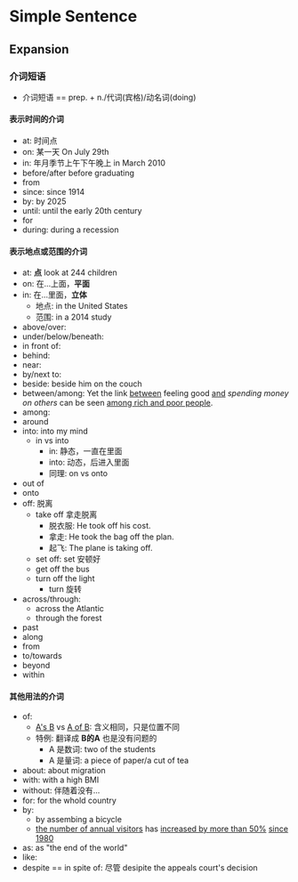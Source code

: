 # Simple Sentence

## Expansion

### 介词短语

- 介词短语 == prep. + n./代词(宾格)/动名词(doing)

#### 表示时间的介词

- at: 时间点
- on: 某一天 On July 29th
- in: 年月季节上午下午晚上 in March 2010
- before/after before graduating
- from
- since: since 1914
- by: by 2025
- until: until the early 20th century
- for
- during: during a recession

#### 表示地点或范围的介词

- at: **点** look at 244 children
- on: 在...上面，**平面**
- in: 在...里面，**立体**
    - 地点: in the United States
    - 范围: in a 2014 study
- above/over:
- under/below/beneath:
- in front of:
- behind:
- near:
- by/next to:
- beside: beside him on the couch
- between/among: Yet the link <u>between</u> feeling good <u>and</u> *spending money on others* can be seen <u>among rich and poor people</u>.
- among:
- around
- into: into my mind
    - in vs into
        - in: 静态，一直在里面
        - into: 动态，后进入里面
        - 同理: on vs onto
- out of
- onto
- off: 脱离
    - take off 拿走脱离
        - 脱衣服: He took off his cost.
        - 拿走: He took the bag off the plan.
        - 起飞: The plane is taking off.
    - set off: set 安顿好
    - get off the bus
    - turn off the light
        - turn 旋转
- across/through:
    - across the Atlantic
    - through the forest
- past
- along
- from
- to/towards
- beyond
- within


#### 其他用法的介词

- of:
    - <u>A's B</u> vs <u>A of B</u>: 含义相同，只是位置不同
    - 特例: 翻译成 **B的A** 也是没有问题的
        - A 是数词: two of the students
        - A 是量词: a piece of paper/a cut of tea
- about: about migration
- with: with a high BMI
- without: 伴随着没有...
- for: for the whold country
- by:
    - by assembing a bicycle
    - <u>the number of annual visitors</u> has <u>increased by more than 50%</u> <u>since 1980</u>
- as: as "the end of the world"
- like:
- despite == in spite of: 尽管 desipite the appeals court's decision 
